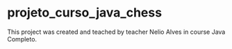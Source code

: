 # projeto_curso_java_chess

This project was created and teached by teacher Nelio Alves in course Java Completo.
